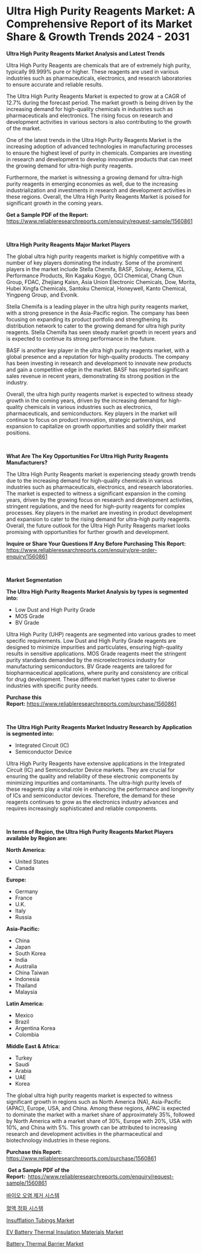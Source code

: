 <p><h1>Ultra High Purity Reagents Market: A Comprehensive Report of its Market Share & Growth Trends 2024 - 2031</h1></p><p><strong>Ultra High Purity Reagents Market Analysis and Latest Trends</strong></p>
<p><p>Ultra High Purity Reagents are chemicals that are of extremely high purity, typically 99.999% pure or higher. These reagents are used in various industries such as pharmaceuticals, electronics, and research laboratories to ensure accurate and reliable results.</p><p>The Ultra High Purity Reagents Market is expected to grow at a CAGR of 12.7% during the forecast period. The market growth is being driven by the increasing demand for high-quality chemicals in industries such as pharmaceuticals and electronics. The rising focus on research and development activities in various sectors is also contributing to the growth of the market.</p><p>One of the latest trends in the Ultra High Purity Reagents Market is the increasing adoption of advanced technologies in manufacturing processes to ensure the highest level of purity in chemicals. Companies are investing in research and development to develop innovative products that can meet the growing demand for ultra-high purity reagents.</p><p>Furthermore, the market is witnessing a growing demand for ultra-high purity reagents in emerging economies as well, due to the increasing industrialization and investments in research and development activities in these regions. Overall, the Ultra High Purity Reagents Market is poised for significant growth in the coming years.</p></p>
<p><strong>Get a Sample PDF of the Report:&nbsp;</strong> <a href="https://www.reliableresearchreports.com/enquiry/request-sample/1560861">https://www.reliableresearchreports.com/enquiry/request-sample/1560861</a></p>
<p>&nbsp;</p>
<p><strong>Ultra High Purity Reagents Major Market Players</strong></p>
<p><p>The global ultra high purity reagents market is highly competitive with a number of key players dominating the industry. Some of the prominent players in the market include Stella Chemifa, BASF, Solvay, Arkema, ICL Performance Products, Rin Kagaku Kogyo, OCI Chemical, Chang Chun Group, FDAC, Zhejiang Kaisn, Asia Union Electronic Chemicals, Dow, Morita, Hubei Xingfa Chemicals, Santoku Chemical, Honeywell, Kanto Chemical, Yingpeng Group, and Evonik.</p><p>Stella Chemifa is a leading player in the ultra high purity reagents market, with a strong presence in the Asia-Pacific region. The company has been focusing on expanding its product portfolio and strengthening its distribution network to cater to the growing demand for ultra high purity reagents. Stella Chemifa has seen steady market growth in recent years and is expected to continue its strong performance in the future.</p><p>BASF is another key player in the ultra high purity reagents market, with a global presence and a reputation for high-quality products. The company has been investing in research and development to innovate new products and gain a competitive edge in the market. BASF has reported significant sales revenue in recent years, demonstrating its strong position in the industry.</p><p>Overall, the ultra high purity reagents market is expected to witness steady growth in the coming years, driven by the increasing demand for high-quality chemicals in various industries such as electronics, pharmaceuticals, and semiconductors. Key players in the market will continue to focus on product innovation, strategic partnerships, and expansion to capitalize on growth opportunities and solidify their market positions.</p></p>
<p>&nbsp;</p>
<p><strong>What Are The Key Opportunities For Ultra High Purity Reagents Manufacturers?</strong></p>
<p><p>The Ultra High Purity Reagents market is experiencing steady growth trends due to the increasing demand for high-quality chemicals in various industries such as pharmaceuticals, electronics, and research laboratories. The market is expected to witness a significant expansion in the coming years, driven by the growing focus on research and development activities, stringent regulations, and the need for high-purity reagents for complex processes. Key players in the market are investing in product development and expansion to cater to the rising demand for ultra-high purity reagents. Overall, the future outlook for the Ultra High Purity Reagents market looks promising with opportunities for further growth and development.</p></p>
<p><strong>Inquire or Share Your Questions If Any Before Purchasing This Report:</strong> <a href="https://www.reliableresearchreports.com/enquiry/pre-order-enquiry/1560861">https://www.reliableresearchreports.com/enquiry/pre-order-enquiry/1560861</a></p>
<p>&nbsp;</p>
<p><strong>Market Segmentation</strong></p>
<p><strong>The Ultra High Purity Reagents Market Analysis by types is segmented into:</strong></p>
<p><ul><li>Low Dust and High Purity Grade</li><li>MOS Grade</li><li>BV Grade</li></ul></p>
<p><p>Ultra High Purity (UHP) reagents are segmented into various grades to meet specific requirements. Low Dust and High Purity Grade reagents are designed to minimize impurities and particulates, ensuring high-quality results in sensitive applications. MOS Grade reagents meet the stringent purity standards demanded by the microelectronics industry for manufacturing semiconductors. BV Grade reagents are tailored for biopharmaceutical applications, where purity and consistency are critical for drug development. These different market types cater to diverse industries with specific purity needs.</p></p>
<p><strong>Purchase this Report:&nbsp;</strong><a href="https://www.reliableresearchreports.com/purchase/1560861">https://www.reliableresearchreports.com/purchase/1560861</a></p>
<p>&nbsp;</p>
<p><strong>The Ultra High Purity Reagents Market Industry Research by Application is segmented into:</strong></p>
<p><ul><li>Integrated Circuit (IC)</li><li>Semiconductor Device</li></ul></p>
<p><p>Ultra High Purity Reagents have extensive applications in the Integrated Circuit (IC) and Semiconductor Device markets. They are crucial for ensuring the quality and reliability of these electronic components by minimizing impurities and contaminants. The ultra-high purity levels of these reagents play a vital role in enhancing the performance and longevity of ICs and semiconductor devices. Therefore, the demand for these reagents continues to grow as the electronics industry advances and requires increasingly sophisticated and reliable components.</p></p>
<p>&nbsp;</p>
<p><strong>In terms of Region, the Ultra High Purity Reagents Market Players available by Region are:</strong></p>
<p>
    <p> <strong> North America: </strong>
        <ul>
            <li>United States</li>
            <li>Canada</li>
        </ul>
        </p> 
    <p> <strong> Europe: </strong>
        <ul>
            <li>Germany</li>
            <li>France</li>
            <li>U.K.</li>
            <li>Italy</li>
            <li>Russia</li>
        </ul>
        </p> 
    <p> <strong> Asia-Pacific: </strong>
        <ul>
            <li>China</li>
            <li>Japan</li>
            <li>South Korea</li>
            <li>India</li>
            <li>Australia</li>
            <li>China Taiwan</li>
            <li>Indonesia</li>
            <li>Thailand</li>
            <li>Malaysia</li>
        </ul>
        </p> 
    <p> <strong> Latin America: </strong>
        <ul>
            <li>Mexico</li>
            <li>Brazil</li>
            <li>Argentina Korea</li>
            <li>Colombia</li>
        </ul>
        </p> 
    <p> <strong> Middle East & Africa: </strong>
        <ul>
            <li>Turkey</li>
            <li>Saudi</li>
            <li>Arabia</li>
            <li>UAE</li>
            <li>Korea</li>
        </ul>
    </p>
    </p>
<p><p>The global ultra high purity reagents market is expected to witness significant growth in regions such as North America (NA), Asia-Pacific (APAC), Europe, USA, and China. Among these regions, APAC is expected to dominate the market with a market share of approximately 35%, followed by North America with a market share of 30%, Europe with 20%, USA with 10%, and China with 5%. This growth can be attributed to increasing research and development activities in the pharmaceutical and biotechnology industries in these regions.</p></p>
<p><strong>Purchase this Report: </strong><a href="https://www.reliableresearchreports.com/purchase/1560861">https://www.reliableresearchreports.com/purchase/1560861</a></p>
<p>&nbsp;<strong>Get a Sample PDF of the Report:&nbsp;&nbsp;</strong><a href="https://www.reliableresearchreports.com/enquiry/request-sample/1560861">https://www.reliableresearchreports.com/enquiry/request-sample/1560861</a></p>
<p><strong></strong></p>
<p><p><a href="https://medium.com/@achimcoteanu1/%EB%B0%94%EC%9D%B4%EC%98%A4%EC%A0%9C%EA%B7%A0%EC%8B%9C%EC%8A%A4%ED%85%9C-%EC%8B%9C%EC%9E%A5-%EB%8F%99%ED%96%A5-%EB%B0%8F-%EC%8B%9C%EC%9E%A5-%EB%B6%84%EC%84%9D%EC%9D%80-2024%EB%85%84%EB%B6%80%ED%84%B0-2031%EB%85%84%EA%B9%8C%EC%A7%80-%EC%98%88%EC%B8%A1%EB%90%A9%EB%8B%88%EB%8B%A4-1662a03ce1c7">바이오 오염 제거 시스템</a></p><p><a href="https://medium.com/@achimcoteanu1/%ED%94%BC%EB%A5%BC-%EC%A0%95%ED%99%94%ED%95%98%EB%8A%94-%EC%8B%9C%EC%8A%A4%ED%85%9C-%EC%8B%9C%EC%9E%A5%EC%9D%80-%EC%8B%9C%EC%9E%A5-%EC%A0%90%EC%9C%A0%EC%9C%A8-%EC%8B%9C%EC%9E%A5-%EB%8F%99%ED%96%A5-%EB%B0%8F-%EC%8B%9C%EC%9E%A5-%EC%84%B1%EC%9E%A5%EC%97%90-%EA%B4%80%ED%95%9C-%EC%A0%95%EB%B3%B4%EB%A5%BC-%EC%A0%9C%EA%B3%B5%ED%95%A9%EB%8B%88%EB%8B%A4-37604fe863ab">혈액 정화 시스템</a></p><p><a href="https://issuu.com/reportprime-2/docs/insufflation-tubings-market-size-2030.pptx">Insufflation Tubings Market</a></p><p><a href="https://github.com/jaidynmorantestelletmjzya/Market-Research-Report-List-1/blob/main/ev-battery-thermal-insulation-materials-market.md">EV Battery Thermal Insulation Materials Market</a></p><p><a href="https://github.com/juniordelafrance/Market-Research-Report-List-2/blob/main/battery-thermal-barrier-market.md">Battery Thermal Barrier Market</a></p></p>